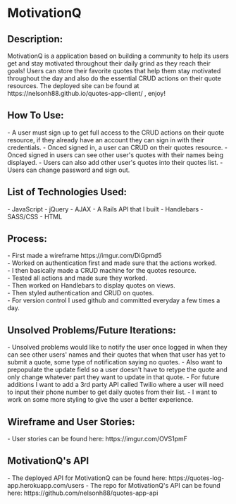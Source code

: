 <h1>MotivationQ</h1>

<h2>Description:</br></h2>
MotivationQ is a application based on building a community to help its users get and stay motivated throughout their daily grind as they reach their goals! Users can store their favorite quotes that help them stay motivated throughout the day and also do the essential CRUD actions on their quote resources. The deployed site can be found at https://nelsonh88.github.io/quotes-app-client/ , enjoy!

<h2>How To Use:</br></h2>
- A user must sign up to get full access to the CRUD actions on their quote resource, if they already have an account they can sign in with their credentials.
- Onced signed in, a user can CRUD on their quotes resource.
- Onced signed in users can see other user's quotes with their names being displayed.
- Users can also add other user's quotes into their quotes list.
- Users can change password and sign out.

<h2>List of Technologies Used:</h2>
- JavaScript
- jQuery
- AJAX
- A Rails API that I built
- Handlebars
- SASS/CSS
- HTML

<h2>Process:</h2>
- First made a wireframe https://imgur.com/DiGpmd5</br>
- Worked on authentication first and made sure that the actions worked.</br>
- I then basically made a CRUD machine for the quotes resource.</br>
- Tested all actions and made sure they worked.</br>
- Then worked on Handlebars to display quotes on views.</br>
- Then styled authentication and CRUD on quotes.</br>
- For version control I used github and committed everyday a few times a day.</br>

<h2>Unsolved Problems/Future Iterations:</h2>
- Unsolved problems would like to notify the user once logged in when they can see other users' names and their quotes that when that user has yet to submit a quote, some type of notification saying no quotes.
- Also want to prepopulate the update field so a user doesn't have to retype the quote and only change whatever part they want to update in that quote.
- For future additions I want to add a 3rd party API called Twilio where a user will need to input their phone number to get daily quotes from their list.
- I want to work on some more styling to give the user a better experience.

<h2>Wireframe and User Stories:</h2>
- User stories can be found here: https://imgur.com/OVS1pmF

<h2>MotivationQ's API</h2>
- The deployed API for MotivationQ can be found here: https://quotes-log-app.herokuapp.com/users
- The repo for MotivationQ's API can be found here: https://github.com/nelsonh88/quotes-app-api
